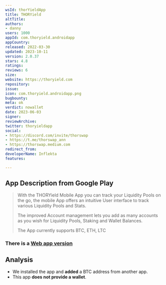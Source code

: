 ```yaml
---
wsId: thorYieldApp
title: THORYield
altTitle: 
authors:
- danny
users: 1000
appId: com.thoryield.androidapp
appCountry: 
released: 2022-03-30
updated: 2023-10-11
version: 2.0.37
stars: 4.8
ratings: 
reviews: 6
size: 
website: https://thoryield.com
repository: 
issue: 
icon: com.thoryield.androidapp.png
bugbounty: 
meta: ok
verdict: nowallet
date: 2023-06-03
signer: 
reviewArchive: 
twitter: thoryieldapp
social:
- https://discord.com/invite/thorswap
- https://t.me/thorswap_ann
- https://thorswap.medium.com
redirect_from: 
developerName: Inflekta
features: 

---
```


## App Description from Google Play 

> With the THORYield Mobile App you can track your Liquidity Pools on the go, the mobile App offers an intuitive User interface to track various Liquidity Pools and Stats.
>
> The improved Account management lets you add as many accounts as you wish for Liquidity Pools, Staking and Wallet Balances.
>
> The App currently supports BTC, ETH, LTC

### There is a [Web app version](https://app.thoryield.com/dashboard)

## Analysis 

- We installed the app and **added** a BTC address from another app.
- This app **does not provide a wallet**.



